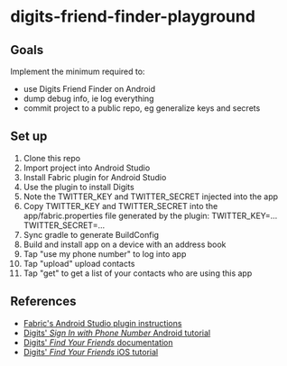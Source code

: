 # digits-friend-finder-playground

## Goals

Implement the minimum required to:

* use Digits Friend Finder on Android
* dump debug info, ie log everything
* commit project to a public repo, eg generalize keys and secrets


## Set up

1. Clone this repo
1. Import project into Android Studio
1. Install Fabric plugin for Android Studio
1. Use the plugin to install Digits
1. Note the TWITTER_KEY and TWITTER_SECRET injected into the app
1. Copy TWITTER_KEY and TWITTER_SECRET into the app/fabric.properties file generated by the plugin:
    TWITTER_KEY=...
    TWITTER_SECRET=...
1. Sync gradle to generate BuildConfig
1. Build and install app on a device with an address book
1. Tap "use my phone number" to log into app
1. Tap "upload" upload contacts
1. Tap "get" to get a list of your contacts who are using this app


## References

* [Fabric's Android Studio plugin instructions](https://fabric.io/downloads/android-studio)
* [Digits' _Sign In with Phone Number_ Android tutorial](https://fabric.io/kits/android/digits/features)
* [Digits' _Find Your Friends_ documentation](https://docs.fabric.io/android/digits/find-friends.html)
* [Digits' _Find Your Friends_ iOS tutorial](https://fabric.io/kits/ios/digits/features)
